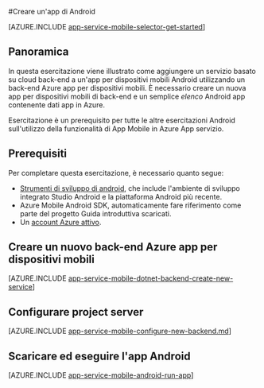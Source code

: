 <properties
    pageTitle="Creare un'app di Android in App per dispositivi mobili Azure App servizio | Microsoft Azure"
    description="Seguire questa esercitazione per iniziare a utilizzare back-end Azure app per dispositivi mobili per lo sviluppo di Android"
    services="app-service\mobile"
    documentationCenter="android"
    authors="ysxu"
    manager="erikre"
    editor=""/>

<tags
    ms.service="app-service-mobile"
    ms.workload="na"
    ms.tgt_pltfrm="mobile-android"
    ms.devlang="java"
    ms.topic="hero-article"
    ms.date="10/01/2016"
    ms.author="yuaxu"/>

#<a name="create-an-android-app"></a>Creare un'app di Android

[AZURE.INCLUDE [app-service-mobile-selector-get-started](../../includes/app-service-mobile-selector-get-started.md)]

## <a name="overview"></a>Panoramica

In questa esercitazione viene illustrato come aggiungere un servizio basato su cloud back-end a un'app per dispositivi mobili Android utilizzando un back-end Azure app per dispositivi mobili.  È necessario creare un nuova app per dispositivi mobili di back-end e un semplice _elenco_ Android app contenente dati app in Azure.

Esercitazione è un prerequisito per tutte le altre esercitazioni Android sull'utilizzo della funzionalità di App Mobile in Azure App servizio.

## <a name="prerequisites"></a>Prerequisiti

Per completare questa esercitazione, è necessario quanto segue:

* [Strumenti di sviluppo di android](https://developer.android.com/sdk/index.html), che include l'ambiente di sviluppo integrato Studio Android e la piattaforma Android più recente.
* Azure Mobile Android SDK, automaticamente fare riferimento come parte del progetto Guida introduttiva scaricati.
* Un [account Azure attivo](https://azure.microsoft.com/pricing/free-trial/).

## <a name="create-a-new-azure-mobile-app-backend"></a>Creare un nuovo back-end Azure app per dispositivi mobili

[AZURE.INCLUDE [app-service-mobile-dotnet-backend-create-new-service](../../includes/app-service-mobile-dotnet-backend-create-new-service.md)]

## <a name="configure-the-server-project"></a>Configurare project server

[AZURE.INCLUDE [app-service-mobile-configure-new-backend.md](../../includes/app-service-mobile-configure-new-backend.md)]

## <a name="download-and-run-the-android-app"></a>Scaricare ed eseguire l'app Android

[AZURE.INCLUDE [app-service-mobile-android-run-app](../../includes/app-service-mobile-android-run-app.md)]

<!-- URLs -->
[Azure portal]: https://portal.azure.com/
[Visual Studio Community 2013]: https://go.microsoft.com/fwLink/p/?LinkID=534203
